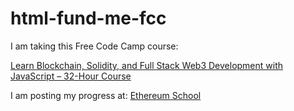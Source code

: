 # html-fund-me-fcc

I am taking this Free Code Camp course: 

[Learn Blockchain, Solidity, and Full Stack 
Web3 Development with JavaScript – 32-Hour Course](https://youtu.be/gyMwXuJrbJQ)


I am posting my progress at:  [Ethereum School](https://eth-school.com/)